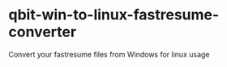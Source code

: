 # qbit-win-to-linux-fastresume-converter
Convert your fastresume files from Windows for linux usage
